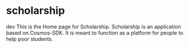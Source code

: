 # scholarship
dev This is the Home page for Scholarship.
Scholarship is an application based on Cosmos-SDK. It is meant to function as a platform for people to help poor students. 
